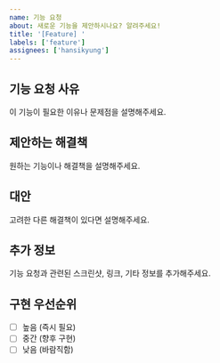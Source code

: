 ```yaml
---
name: 기능 요청
about: 새로운 기능을 제안하시나요? 알려주세요!
title: '[Feature] '
labels: ['feature']
assignees: ['hansikyung']
---
```


## 기능 요청 사유
이 기능이 필요한 이유나 문제점을 설명해주세요.

## 제안하는 해결책
원하는 기능이나 해결책을 설명해주세요.

## 대안
고려한 다른 해결책이 있다면 설명해주세요.

## 추가 정보
기능 요청과 관련된 스크린샷, 링크, 기타 정보를 추가해주세요.

## 구현 우선순위
- [ ] 높음 (즉시 필요)
- [ ] 중간 (향후 구현)
- [ ] 낮음 (바람직함)
